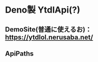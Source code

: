 # Deno製 YtdlApi(?)

## DemoSite(普通に使えるお)：https://ytdlol.nerusaba.net/

## ApiPaths

### <title> = "好きな曲";

### /<title>.mp4

### /<title>.mp3

## Selfhost setup

### 1 Deno runtime install https://deno.land/

### 2 Run `deno run --allow-net --allow-env --allow-read --allow-write src/index.ts`
